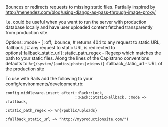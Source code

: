 Bounces or redirects requests to missing static files.
Partially inspired by http://menendez.com/blog/using-django-as-pass-through-image-proxy/

I.e. could be useful when you want to run the server with production database locally
and have user uploaded content fetched transparently from production site.

Options:
    :mode - [ :off,
              :bounce, # returns 404 to any request to static URL,
              :fallback ] # any request to static URL is redirected to options[:fallback_static_url]
    :static_path_regex - Regexp which matches the path to your static files. Along the lines of the Capistrano conventions defaults to `%r{/system/(audios|photos|videos)}`
    :fallback_static_url - URL of the production site

To use with Rails add the following to your config/environments/development.rb:

    config.middleware.insert_after(::Rack::Lock,
                                   ::Rack::StaticFallback, :mode => :fallback,
                                                           :static_path_regex => %r{/public/uploads}
                                                           :fallback_static_url => "http://myproductionsite.com/")
